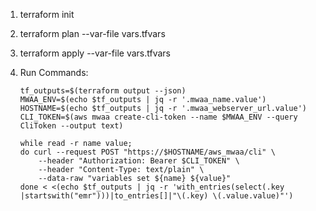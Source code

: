 1. terraform init
2. terraform plan --var-file vars.tfvars 
3. terraform apply --var-file vars.tfvars
4. Run Commands:

    ```
    tf_outputs=$(terraform output --json)
    MWAA_ENV=$(echo $tf_outputs | jq -r '.mwaa_name.value')
    HOSTNAME=$(echo $tf_outputs | jq -r '.mwaa_webserver_url.value')
    CLI_TOKEN=$(aws mwaa create-cli-token --name $MWAA_ENV --query CliToken --output text)
   
    while read -r name value;
    do curl --request POST "https://$HOSTNAME/aws_mwaa/cli" \
        --header "Authorization: Bearer $CLI_TOKEN" \
        --header "Content-Type: text/plain" \
        --data-raw "variables set ${name} ${value}"
    done < <(echo $tf_outputs | jq -r 'with_entries(select(.key |startswith("emr")))|to_entries[]|"\(.key) \(.value.value)"')
    ```
